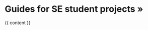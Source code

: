 <div id="flex-body">
<div id="content-wrapper" class="fixed-header-padding">

# <span class="text-dark">****Guides for SE student projects »****</span>

{{ content }}
</div>
<nav id="page-nav" class="fixed-header-padding">
  <div class="nav-component slim-scroll">
    <page-nav />
  </div>
</nav>
<scroll-top-button/>
</div>
